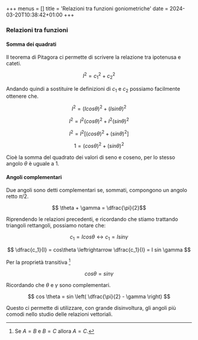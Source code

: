 +++
menus = []
title = 'Relazioni tra funzioni goniometriche'
date = 2024-03-20T10:38:42+01:00
+++

<h3>Relazioni tra funzioni</h3>

<h4>Somma dei quadrati</h4>

Il teorema di Pitagora ci permette di scrivere la relazione tra ipotenusa e cateti.

$$ I^2 = c_1^2 + c_2^2 $$

Andando quindi a sostituire le definizioni di $c_1$ e $c_2$ possiamo facilmente ottenere che.

$$ I^2 = (I cos \theta)^2 + (I sin \theta)^2 $$

$$ I^2 = I ^2 (cos \theta)^2 + I^2 (sin \theta)^2 $$

$$ I^2 = I ^2 [(cos \theta)^2 + (sin \theta)^2] $$

$$ 1 = (cos \theta)^2 + (sin \theta)^2 $$

Cioè la somma del quadrato dei valori di seno e coseno, per lo stesso angolo $\theta$ è uguale a 1.

<h4>Angoli complementari</h4>

Due angoli sono detti complementari se, sommati, compongono un angolo retto $\pi/2$.

$$ \theta + \gamma = \dfrac{\pi}{2}$$

Riprendendo le relazioni precedenti, e ricordando che stiamo trattando triangoli rettangoli, possiamo notare che:

$$ c_1 = I cos\theta \leftrightarrow c_1 = I sin \gamma $$

$$ \dfrac{c_1}{I} = cos\theta \leftrightarrow \dfrac{c_1}{I} = I sin \gamma $$

Per la proprietà transitiva [^1]

$$ cos \theta = sin \gamma $$

Ricordando che $\theta$ e $\gamma$ sono complementari.

$$ cos \theta = sin \left( \dfrac{\pi}{2} - \gamma \right) $$

Questo ci permette di utilizzare, con grande disinvoltura, gli angoli più comodi nello studio delle relazioni vettoriali.

[^1]: Se $A = B$ e $B = C$ allora $A = C$.